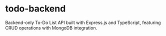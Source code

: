 # todo-backend
Backend-only To-Do List API built with Express.js and TypeScript, featuring CRUD operations with MongoDB integration.
